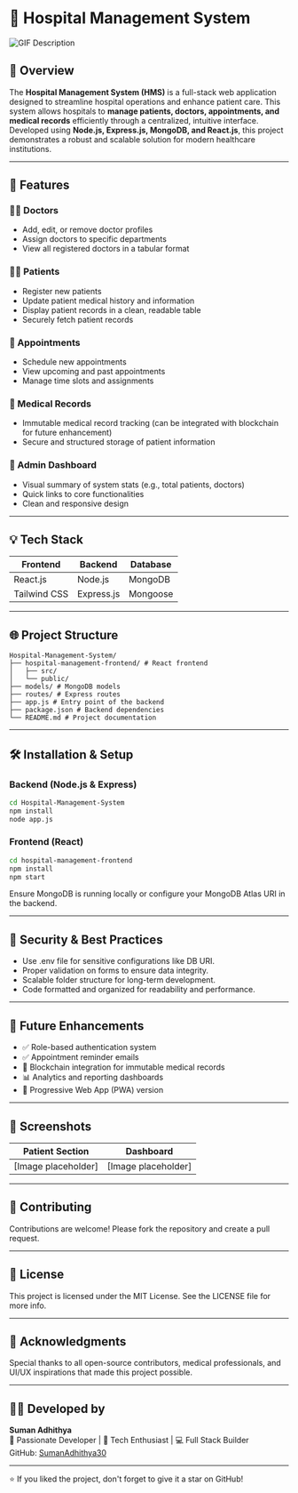 # 🏥 Hospital Management System
  <img src="[[https://camo.githubusercontent.com/3492228fd9a698d24cbe02d7e013abc0fe70eebeda013e47dab443f61efe5013/68747470733a2f2f7777772e77696e677374656368736f6c7574696f6e732e636f6d2f77702d636f6e74656e742f75706c6f6164732f323032322f30332f66756c6c2d737461636b2d646576656c6f706d656e742e676966](https://www.google.com/url?sa=i&url=https%3A%2F%2Fdribbble.com%2Fshots%2F4593751-Medical-AI-animated&psig=AOvVaw3gt2aRQawqBu-L35R8g7_v&ust=1746904229451000&source=images&cd=vfe&opi=89978449&ved=0CBAQjRxqFwoTCKCshMKLl40DFQAAAAAdAAAAABAE)](https://cdn.dribbble.com/userupload/23002793/file/original-3f028f30f7f023f692a0d341f2ca3741.gif)" alt="GIF Description">

## 📌 Overview
The **Hospital Management System (HMS)** is a full-stack web application designed to streamline hospital operations and enhance patient care. This system allows hospitals to **manage patients, doctors, appointments, and medical records** efficiently through a centralized, intuitive interface. Developed using **Node.js, Express.js, MongoDB, and React.js**, this project demonstrates a robust and scalable solution for modern healthcare institutions.

---

## 🚀 Features

### 🧑‍⚕️ Doctors
- Add, edit, or remove doctor profiles
- Assign doctors to specific departments
- View all registered doctors in a tabular format

### 🧑‍💼 Patients
- Register new patients
- Update patient medical history and information
- Display patient records in a clean, readable table
- Securely fetch patient records

### 📅 Appointments
- Schedule new appointments
- View upcoming and past appointments
- Manage time slots and assignments

### 📄 Medical Records
- Immutable medical record tracking (can be integrated with blockchain for future enhancement)
- Secure and structured storage of patient information

### 🏥 Admin Dashboard
- Visual summary of system stats (e.g., total patients, doctors)
- Quick links to core functionalities
- Clean and responsive design

---

## 💡 Tech Stack
| Frontend | Backend | Database |
|----------|---------|----------|
| React.js | Node.js | MongoDB  |
| Tailwind CSS | Express.js | Mongoose |

---

## 🌐 Project Structure
```
Hospital-Management-System/
├── hospital-management-frontend/ # React frontend
│   ├── src/
│   └── public/
├── models/ # MongoDB models
├── routes/ # Express routes
├── app.js # Entry point of the backend
├── package.json # Backend dependencies
└── README.md # Project documentation
```

---

## 🛠️ Installation & Setup

### Backend (Node.js & Express)
```bash
cd Hospital-Management-System
npm install
node app.js
```

### Frontend (React)
```bash
cd hospital-management-frontend
npm install
npm start
```

Ensure MongoDB is running locally or configure your MongoDB Atlas URI in the backend.

---

## 🔐 Security & Best Practices
- Use .env file for sensitive configurations like DB URI.
- Proper validation on forms to ensure data integrity.
- Scalable folder structure for long-term development.
- Code formatted and organized for readability and performance.

---

## 🎯 Future Enhancements
- ✅ Role-based authentication system
- ✅ Appointment reminder emails
- 🔄 Blockchain integration for immutable medical records
- 📊 Analytics and reporting dashboards
- 📱 Progressive Web App (PWA) version

---

## 📸 Screenshots
| Patient Section | Dashboard |
|----------------|-----------|
| [Image placeholder] | [Image placeholder] |

---

## 🤝 Contributing
Contributions are welcome! Please fork the repository and create a pull request.

---

## 📄 License
This project is licensed under the MIT License. See the LICENSE file for more info.

---

## 🙌 Acknowledgments
Special thanks to all open-source contributors, medical professionals, and UI/UX inspirations that made this project possible.

---

## 👨‍💻 Developed by
**Suman Adhithya**  
🚀 Passionate Developer | 🧠 Tech Enthusiast | 💻 Full Stack Builder  
GitHub: [SumanAdhithya30](https://github.com/SumanAdhithya30)

---

⭐️ If you liked the project, don't forget to give it a star on GitHub!
